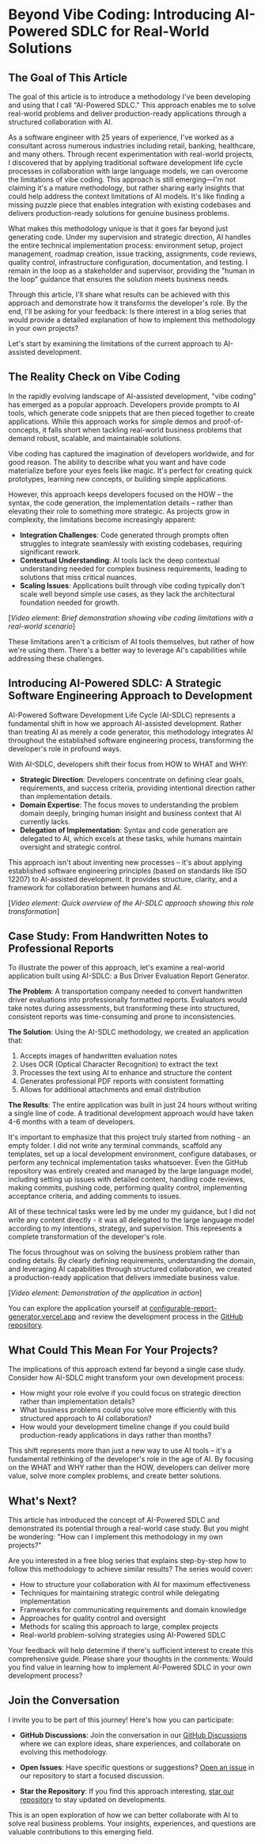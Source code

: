 # Beyond Vibe Coding: Introducing AI-Powered SDLC for Real-World Solutions

## The Goal of This Article

The goal of this article is to introduce a methodology I've been developing and using that I call "AI-Powered SDLC." This approach enables me to solve real-world problems and deliver production-ready applications through a structured collaboration with AI.

As a software engineer with 25 years of experience, I've worked as a consultant across numerous industries including retail, banking, healthcare, and many others. Through recent experimentation with real-world projects, I discovered that by applying traditional software development life cycle processes in collaboration with large language models, we can overcome the limitations of vibe coding. This approach is still emerging—I'm not claiming it's a mature methodology, but rather sharing early insights that could help address the context limitations of AI models. It's like finding a missing puzzle piece that enables integration with existing codebases and delivers production-ready solutions for genuine business problems.

What makes this methodology unique is that it goes far beyond just generating code. Under my supervision and strategic direction, AI handles the entire technical implementation process: environment setup, project management, roadmap creation, issue tracking, assignments, code reviews, quality control, infrastructure configuration, documentation, and testing. I remain in the loop as a stakeholder and supervisor, providing the "human in the loop" guidance that ensures the solution meets business needs.

Through this article, I'll share what results can be achieved with this approach and demonstrate how it transforms the developer's role. By the end, I'll be asking for your feedback: Is there interest in a blog series that would provide a detailed explanation of how to implement this methodology in your own projects?

Let's start by examining the limitations of the current approach to AI-assisted development.

## The Reality Check on Vibe Coding

In the rapidly evolving landscape of AI-assisted development, "vibe coding" has emerged as a popular approach. Developers provide prompts to AI tools, which generate code snippets that are then pieced together to create applications. While this approach works for simple demos and proof-of-concepts, it falls short when tackling real-world business problems that demand robust, scalable, and maintainable solutions.

Vibe coding has captured the imagination of developers worldwide, and for good reason. The ability to describe what you want and have code materialize before your eyes feels like magic. It's perfect for creating quick prototypes, learning new concepts, or building simple applications.

However, this approach keeps developers focused on the HOW – the syntax, the code generation, the implementation details – rather than elevating their role to something more strategic. As projects grow in complexity, the limitations become increasingly apparent:

- **Integration Challenges**: Code generated through prompts often struggles to integrate seamlessly with existing codebases, requiring significant rework.
- **Contextual Understanding**: AI tools lack the deep contextual understanding needed for complex business requirements, leading to solutions that miss critical nuances.
- **Scaling Issues**: Applications built through vibe coding typically don't scale well beyond simple use cases, as they lack the architectural foundation needed for growth.

[*Video element: Brief demonstration showing vibe coding limitations with a real-world scenario*]

These limitations aren't a criticism of AI tools themselves, but rather of how we're using them. There's a better way to leverage AI's capabilities while addressing these challenges.

## Introducing AI-Powered SDLC: A Strategic Software Engineering Approach to Development

AI-Powered Software Development Life Cycle (AI-SDLC) represents a fundamental shift in how we approach AI-assisted development. Rather than treating AI as merely a code generator, this methodology integrates AI throughout the established software engineering process, transforming the developer's role in profound ways.

With AI-SDLC, developers shift their focus from HOW to WHAT and WHY:

- **Strategic Direction**: Developers concentrate on defining clear goals, requirements, and success criteria, providing intentional direction rather than implementation details.
- **Domain Expertise**: The focus moves to understanding the problem domain deeply, bringing human insight and business context that AI currently lacks.
- **Delegation of Implementation**: Syntax and code generation are delegated to AI, which excels at these tasks, while humans maintain oversight and strategic control.

This approach isn't about inventing new processes – it's about applying established software engineering principles (based on standards like ISO 12207) to AI-assisted development. It provides structure, clarity, and a framework for collaboration between humans and AI.

[*Video element: Quick overview of the AI-SDLC approach showing this role transformation*]

## Case Study: From Handwritten Notes to Professional Reports

To illustrate the power of this approach, let's examine a real-world application built using AI-SDLC: a Bus Driver Evaluation Report Generator.

**The Problem**: A transportation company needed to convert handwritten driver evaluations into professionally formatted reports. Evaluators would take notes during assessments, but transforming these into structured, consistent reports was time-consuming and prone to inconsistencies.

**The Solution**: Using the AI-SDLC methodology, we created an application that:
1. Accepts images of handwritten evaluation notes
2. Uses OCR (Optical Character Recognition) to extract the text
3. Processes the text using AI to enhance and structure the content
4. Generates professional PDF reports with consistent formatting
5. Allows for additional attachments and email distribution

**The Results**: The entire application was built in just 24 hours without writing a single line of code. A traditional development approach would have taken 4-6 months with a team of developers.

It's important to emphasize that this project truly started from nothing - an empty folder. I did not write any terminal commands, scaffold any templates, set up a local development environment, configure databases, or perform any technical implementation tasks whatsoever. Even the GitHub repository was entirely created and managed by the large language model, including setting up issues with detailed content, handling code reviews, making commits, pushing code, performing quality control, implementing acceptance criteria, and adding comments to issues.

All of these technical tasks were led by me under my guidance, but I did not write any content directly - it was all delegated to the large language model according to my intentions, strategy, and supervision. This represents a complete transformation of the developer's role.

The focus throughout was on solving the business problem rather than coding details. By clearly defining requirements, understanding the domain, and leveraging AI capabilities through structured collaboration, we created a production-ready application that delivers immediate business value.

[*Video element: Demonstration of the application in action*]

You can explore the application yourself at [configurable-report-generator.vercel.app](https://configurable-report-generator.vercel.app) and review the development process in the [GitHub repository](https://github.com/mouimet-infinisoft/configurable-report-generator).

## What Could This Mean For Your Projects?

The implications of this approach extend far beyond a single case study. Consider how AI-SDLC might transform your own development process:

- How might your role evolve if you could focus on strategic direction rather than implementation details?
- What business problems could you solve more efficiently with this structured approach to AI collaboration?
- How would your development timeline change if you could build production-ready applications in days rather than months?

This shift represents more than just a new way to use AI tools – it's a fundamental rethinking of the developer's role in the age of AI. By focusing on the WHAT and WHY rather than the HOW, developers can deliver more value, solve more complex problems, and create better solutions.

## What's Next?

This article has introduced the concept of AI-Powered SDLC and demonstrated its potential through a real-world case study. But you might be wondering: "How can I implement this methodology in my own projects?"

Are you interested in a free blog series that explains step-by-step how to follow this methodology to achieve similar results? The series would cover:

- How to structure your collaboration with AI for maximum effectiveness
- Techniques for maintaining strategic control while delegating implementation
- Frameworks for communicating requirements and domain knowledge
- Approaches for quality control and oversight
- Methods for scaling this approach to large, complex projects
- Real-world problem-solving strategies using AI-Powered SDLC

Your feedback will help determine if there's sufficient interest to create this comprehensive guide. Please share your thoughts in the comments: Would you find value in learning how to implement AI-Powered SDLC in your own development process?

## Join the Conversation

I invite you to be part of this journey! Here's how you can participate:

- **GitHub Discussions**: Join the conversation in our [GitHub Discussions](https://github.com/mouimet-infinisoft/AISDLC/discussions) where we can explore ideas, share experiences, and collaborate on evolving this methodology.

- **Open Issues**: Have specific questions or suggestions? [Open an issue](https://github.com/mouimet-infinisoft/AISDLC/issues/new) in our repository to start a focused discussion.

- **Star the Repository**: If you find this approach interesting, [star our repository](https://github.com/mouimet-infinisoft/AISDLC) to stay updated on developments.

This is an open exploration of how we can better collaborate with AI to solve real business problems. Your insights, experiences, and questions are valuable contributions to this emerging field.
